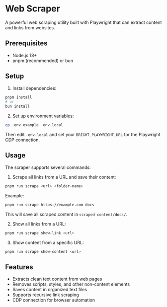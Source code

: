 # Web Scraper

A powerful web scraping utility built with Playwright that can extract content and links from websites.

## Prerequisites

- Node.js 18+
- pnpm (recommended) or bun

## Setup

1. Install dependencies:
```bash
pnpm install
# or
bun install
```

2. Set up environment variables:
```bash
cp .env.example .env.local
```
Then edit `.env.local` and set your `BRIGHT_PLAYWRIGHT_URL` for the Playwright CDP connection.

## Usage

The scraper supports several commands:

1. Scrape all links from a URL and save their content:
```bash
pnpm run scrape <url> <folder-name>
```
Example:
```bash
pnpm run scrape https://example.com docs
```
This will save all scraped content in `scraped-content/docs/`.

2. Show all links from a URL:
```bash
pnpm run scrape show-link <url>
```

3. Show content from a specific URL:
```bash
pnpm run scrape show-content <url>
```

## Features

- Extracts clean text content from web pages
- Removes scripts, styles, and other non-content elements
- Saves content in organized text files
- Supports recursive link scraping
- CDP connection for browser automation
